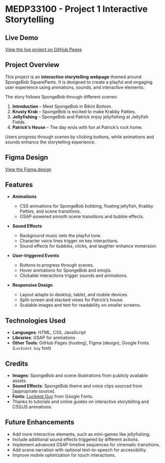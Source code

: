 # MEDP33100 - Project 1 Interactive Storytelling

## Live Demo
[View the live project on GitHub Pages]() 

## Project Overview
This project is an **interactive storytelling webpage** themed around SpongeBob SquarePants. It is designed to create a playful and engaging user experience using animations, sounds, and interactive elements.

The story follows SpongeBob through different scenes:

1. **Introduction** – Meet SpongeBob in Bikini Bottom.  
2. **Krusty Krab** – SpongeBob is excited to make Krabby Patties.  
3. **Jellyfishing** – SpongeBob and Patrick enjoy jellyfishing at Jellyfish Fields.  
4. **Patrick’s House** – The day ends with fun at Patrick’s rock home.

Users progress through scenes by clicking buttons, while animations and sounds enhance the storytelling experience.

## Figma Design
[View the Figma design](https://www.figma.com/slides/NBpik3bvlvTc6oo3AAEc4x/Project1?node-id=0-1&p=f&t=TsGS7tmS2fZ8h6LV-0)
## Features
- **Animations**  
  - CSS animations for SpongeBob bobbing, floating jellyfish, Krabby Patties, and scene transitions.  
  - GSAP-powered smooth scene transitions and bubble effects.

- **Sound Effects**  
  - Background music sets the playful tone.  
  - Character voice lines trigger on key interactions.  
  - Sound effects for bubbles, clicks, and laughter enhance immersion.

- **User-triggered Events**  
  - Buttons to progress through scenes.  
  - Hover animations for SpongeBob and emojis.  
  - Clickable interactions trigger sounds and animations.

- **Responsive Design**  
  - Layout adapts to desktop, tablet, and mobile devices.  
  - Split-screen and stacked views for Patrick’s house.  
  - Scalable images and text for readability on smaller screens.

## Technologies Used
- **Languages**: HTML, CSS, JavaScript  
- **Libraries**: GSAP for animations  
- **Other Tools**: GitHub Pages (hosting), Figma (design), Google Fonts (`Luckiest Guy` font)

## Credits
- **Images**: SpongeBob and scene illustrations from publicly available assets.  
- **Sound Effects**: SpongeBob theme and voice clips sourced from [appropriate source].  
- **Fonts**: [Luckiest Guy](https://fonts.google.com/specimen/Luckiest+Guy) from Google Fonts.  
- Thanks to tutorials and online guides on interactive storytelling and CSS/JS animations.

## Future Enhancements
- Add more interactive elements, such as mini-games like jellyfishing.  
- Include additional sound effects triggered by different actions.  
- Implement advanced GSAP timeline sequences for cinematic transitions.  
- Add scene narration with optional text-to-speech for accessibility.  
- Improve mobile optimization for touch interactions.
